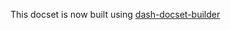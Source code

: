 This docset is now built using [dash-docset-builder](https://github.com/lshprung/dash-docset-builder)
